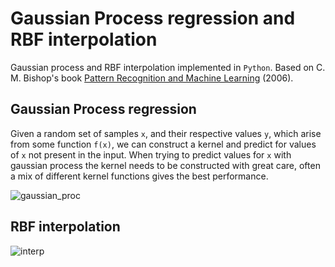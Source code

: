 # Gaussian Process regression and RBF interpolation

Gaussian process and RBF interpolation implemented in `Python`. Based on C. M. Bishop's book [Pattern Recognition and Machine Learning](https://www.microsoft.com/en-us/research/uploads/prod/2006/01/Bishop-Pattern-Recognition-and-Machine-Learning-2006.pdf) (2006).

## Gaussian Process regression

Given a random set of samples `x`, and their respective values `y`, which arise from some function `f(x)`, we can construct a kernel and predict for values of `x` not present in the input. When trying to predict values for `x` with gaussian process the kernel needs to be constructed with great care, often a mix of different kernel functions gives the best performance.

![gaussian_proc](https://user-images.githubusercontent.com/50104866/168268451-7ada21a5-d947-4062-a1d1-148111e6e625.png)


## RBF interpolation

![interp](https://user-images.githubusercontent.com/50104866/168268460-01549a0a-a511-4134-91bc-c199546efb39.png)
